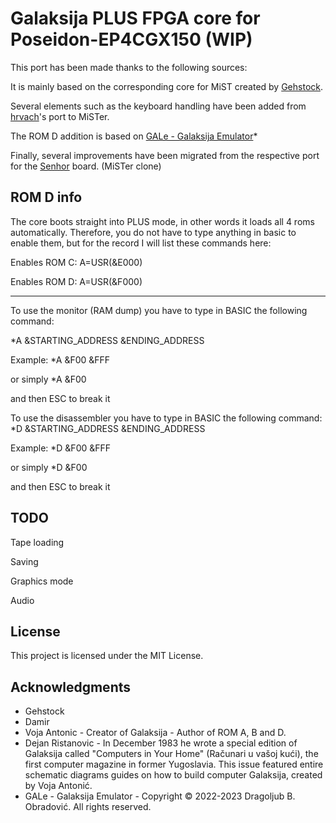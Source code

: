 # Galaksija PLUS FPGA core for Poseidon-EP4CGX150 (WIP)

This port has been made thanks to the following sources: 

It is mainly based on the corresponding core for MiST created by [Gehstock](https://github.com/Gehstock/Mist_FPGA/tree/master/Computer_MiST/Galaksija_MiST).

Several elements such as the keyboard handling have been added from [hrvach](https://github.com/MiSTer-devel/Galaksija_MiSTer)'s port to MiSTer.

The ROM D addition is based on [GALe - Galaksija Emulator](https://galaksija.net/)*

Finally, several improvements have been migrated from the respective port for the [Senhor](https://github.com/turri21/Senhor) board. (MiSTer clone)

## ROM D info

The core boots straight into PLUS mode, in other words it loads all 4 roms automatically. Therefore, you do not have to type anything in basic to enable them, but for the record I will list these commands here: 

Enables ROM C: A=USR(&E000)

Enables ROM D: A=USR(&F000)

---

To use the monitor (RAM dump) you have to type in BASIC the following command:

*A &STARTING_ADDRESS &ENDING_ADDRESS

Example:
*A &F00 &FFF

or simply
*A &F00

and then ESC to break it 

To use the disassembler you have to type in BASIC the following command:
*D &STARTING_ADDRESS &ENDING_ADDRESS

Example: 
*D &F00 &FFF

or simply
*D &F00

and then ESC to break it

## TODO

Tape loading 

Saving

Graphics mode 

Audio

## License

This project is licensed under the MIT License.

## Acknowledgments

* Gehstock
* Damir
* Voja Antonic - Creator of Galaksija - Author of ROM A, B and D.
* Dejan Ristanovic - In December 1983 he wrote a special edition of Galaksija called "Computers in Your Home" (Računari u vašoj kući), the first computer magazine in former Yugoslavia. This issue featured entire schematic diagrams guides on how to build computer Galaksija, created by Voja Antonić.
* GALe - Galaksija Emulator - Copyright © 2022-2023 Dragoljub B. Obradović. All rights reserved.
